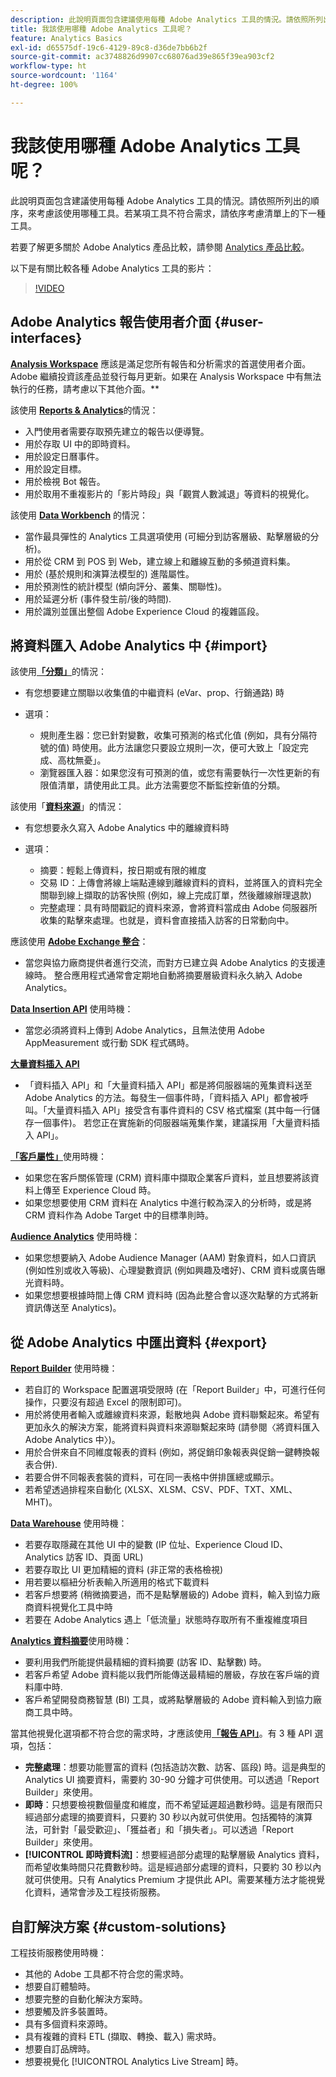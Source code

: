 ```yaml
---
description: 此說明頁面包含建議使用每種 Adobe Analytics 工具的情況。請依照所列出的順序，來考慮該使用哪種工具。若某項工具不符合需求，請依序考慮清單上的下一種工具。
title: 我該使用哪種 Adobe Analytics 工具呢？
feature: Analytics Basics
exl-id: d65575df-19c6-4129-89c8-d36de7bb6b2f
source-git-commit: ac3748826d9907cc68076ad39e865f39ea903cf2
workflow-type: ht
source-wordcount: '1164'
ht-degree: 100%

---
```


# 我該使用哪種 Adobe Analytics 工具呢？

此說明頁面包含建議使用每種 Adobe Analytics 工具的情況。請依照所列出的順序，來考慮該使用哪種工具。若某項工具不符合需求，請依序考慮清單上的下一種工具。

若要了解更多關於 Adobe Analytics 產品比較，請參閱 [Analytics 產品比較](/help/analyze/get-started/analytics-product-comparison.md)。

以下是有關比較各種 Adobe Analytics 工具的影片：

>[!VIDEO](https://video.tv.adobe.com/v/27220/?quality=12)

## Adobe Analytics 報告使用者介面 {#user-interfaces}

**[Analysis Workspace](/help/analyze/analysis-workspace/home.md)** 應該是滿足您所有報告和分析需求的首選使用者介面。Adobe 繼續投資該產品並發行每月更新。如果在 Analysis Workspace 中有無法執行的任務，請考慮以下其他介面。**

該使用 **[Reports &amp; Analytics](/help/analyze/reports-analytics/overview/report-overview.md)**&#x200B;的情況：

* 入門使用者需要存取預先建立的報告以便導覽。
* 用於存取 UI 中的即時資料。
* 用於設定日曆事件。
* 用於設定目標。
* 用於檢視 Bot 報告。
* 用於取用不重複影片的「影片時段」與「觀賞人數減退」等資料的視覺化。

該使用 **[Data Workbench](https://experienceleague.adobe.com/docs/data-workbench/using/home.html)** 的情況：

* 當作最具彈性的 Analytics 工具選項使用 (可細分到訪客層級、點擊層級的分析)。
* 用於從 CRM 到 POS 到 Web，建立線上和離線互動的多頻道資料集。
* 用於 (基於規則和演算法模型的) 進階屬性。
* 用於預測性的統計模型 (傾向評分、叢集、關聯性)。
* 用於延遲分析 (事件發生前/後的時間).
* 用於識別並匯出整個 Adobe Experience Cloud 的複雜區段。

## 將資料匯入 Adobe Analytics 中  {#import}

該使用&#x200B;**[「分類」](/help/components/classifications/c-classifications.md)**&#x200B;的情況：

* 有您想要建立關聯以收集值的中繼資料 (eVar、prop、行銷通路) 時
* 選項：

   * 規則產生器：您已針對變數，收集可預測的格式化值 (例如，具有分隔符號的值) 時使用。此方法讓您只要設立規則一次，便可大致上「設定完成、高枕無憂」。
   * 瀏覽器匯入器：如果您沒有可預測的值，或您有需要執行一次性更新的有限值清單，請使用此工具。此方法需要您不斷監控新值的分類。

該使用「**[資料來源](/help/import/data-sources/overview.md)**」的情況：

* 有您想要永久寫入 Adobe Analytics 中的離線資料時
* 選項：

   * 摘要：輕鬆上傳資料，按日期或有限的維度
   * 交易 ID：上傳會將線上端點連線到離線資料的資料，並將匯入的資料完全關聯到線上擷取的訪客快照 (例如，線上完成訂單，然後離線辦理退款)
   * 完整處理：具有時間戳記的資料來源，會將資料當成由 Adobe 伺服器所收集的點擊來處理。也就是，資料會直接插入訪客的日常動向中。

應該使用 **[Adobe Exchange 整合](https://www.adobeexchange.com/experiencecloud.html)**：

* 當您與協力廠商提供者進行交流，而對方已建立與 Adobe Analytics 的支援連線時。 整合應用程式通常會定期地自動將摘要層級資料永久納入 Adobe Analytics。

**[Data Insertion API](/help/import/c-data-insertion-api/c-data-insertion-api.md)** 使用時機：

* 當您必須將資料上傳到 Adobe Analytics，且無法使用 Adobe AppMeasurement 或行動 SDK 程式碼時。

**[大量資料插入 API](https://www.adobe.io/apis/experiencecloud/analytics/docs.html#!AdobeDocs/analytics-2.0-apis/master/bdia.md)**

* 「資料插入 API」和「大量資料插入 API」都是將伺服器端的蒐集資料送至 Adobe Analytics 的方法。每發生一個事件時，「資料插入 API」都會被呼叫。「大量資料插入 API」接受含有事件資料的 CSV 格式檔案 (其中每一行儲存一個事件)。 若您正在實施新的伺服器端蒐集作業，建議採用「大量資料插入 API」。

**[「客戶屬性」](https://experienceleague.adobe.com/docs/core-services/interface/customer-attributes/attributes.html)**&#x200B;使用時機：

* 如果您在客戶關係管理 (CRM) 資料庫中擷取企業客戶資料，並且想要將該資料上傳至 Experience Cloud 時。
* 如果您想要使用 CRM 資料在 Analytics 中進行較為深入的分析時，或是將 CRM 資料作為 Adobe Target 中的目標準則時。

**[Audience Analytics](/help/integrate/c-audience-analytics/mc-audiences-aam.md)** 使用時機：

* 如果您想要納入 Adobe Audience Manager (AAM) 對象資料，如人口資訊 (例如性別或收入等級)、心理變數資訊 (例如興趣及嗜好)、CRM 資料或廣告曝光資料時。
* 如果您想要根據時間上傳 CRM 資料時 (因為此整合會以逐次點擊的方式將新資訊傳送至 Analytics)。

## 從 Adobe Analytics 中匯出資料  {#export}

**[Report Builder](/help/analyze/report-builder/home.md)** 使用時機：

* 若自訂的 Workspace 配置選項受限時 (在「Report Builder」中，可進行任何操作，只要沒有超過 Excel 的限制即可)。
* 用於將使用者輸入或離線資料來源，鬆散地與 Adobe 資料聯繫起來。希望有更加永久的解決方案，能將資料與資料來源聯繫起來時 (請參閱〈將資料匯入 Adobe Analytics 中〉)。
* 用於合併來自不同維度報表的資料 (例如，將促銷印象報表與促銷一鍵轉換報表合併).
* 若要合併不同報表套裝的資料，可在同一表格中併排匯總或顯示。
* 若希望透過排程來自動化 (XLSX、XLSM、CSV、PDF、TXT、XML、MHT)。

**[Data Warehouse](/help/export/data-warehouse/data-warehouse.md)** 使用時機：

* 若要存取隱藏在其他 UI 中的變數 (IP 位址、Experience Cloud ID、Analytics 訪客 ID、頁面 URL)
* 若要存取比 UI 更加精細的資料 (非正常的表格檢視)
* 用若要以樞紐分析表輸入所適用的格式下載資料
* 若客戶想要將 (稍微摘要過，而不是點擊層級的) Adobe 資料，輸入到協力廠商資料視覺化工具中時
* 若要在 Adobe Analytics 遇上「低流量」狀態時存取所有不重複維度項目

**[Analytics 資料摘要](/help/export/analytics-data-feed/c-df-contents/datafeeds-contents.md)**&#x200B;使用時機：

* 要利用我們所能提供最精細的資料摘要 (訪客 ID、點擊數) 時。
* 若客戶希望 Adobe 資料能以我們所能傳送最精細的層級，存放在客戶端的資料庫中時.
* 客戶希望開發商務智慧 (BI) 工具，或將點擊層級的 Adobe 資料輸入到協力廠商工具中時。

當其他視覺化選項都不符合您的需求時，才應該使用&#x200B;**[「報告 API」](https://www.adobe.io/apis/experiencecloud/analytics/docs.html#!AdobeDocs/analytics-2.0-apis/master/reporting-guide.md)**。有 3 種 API 選項，包括：

* **完整處理**：想要功能豐富的資料 (包括造訪次數、訪客、區段) 時。這是典型的 Analytics UI 摘要資料，需要約 30-90 分鐘才可供使用。可以透過「Report Builder」來使用。
* **即時**：只想要檢視數個量度和維度，而不希望延遲超過數秒時。這是有限而只經過部分處理的摘要資料，只要約 30 秒以內就可供使用。包括獨特的演算法，可針對「最受歡迎」、「獲益者」和「損失者」。可以透過「Report Builder」來使用。
* **[!UICONTROL 即時資料流]**：想要經過部分處理的點擊層級 Analytics 資料，而希望收集時間只花費數秒時。這是經過部分處理的資料，只要約 30 秒以內就可供使用。只有 Analytics Premium 才提供此 API。需要某種方法才能視覺化資料，通常會涉及工程技術服務。

## 自訂解決方案 {#custom-solutions}

工程技術服務使用時機：

* 其他的 Adobe 工具都不符合您的需求時。
* 想要自訂體驗時。
* 想要完整的自動化解決方案時。
* 想要觸及許多裝置時。
* 具有多個資料來源時。
* 具有複雜的資料 ETL (擷取、轉換、載入) 需求時。
* 想要自訂品牌時。
* 想要視覺化 [!UICONTROL Analytics Live Stream] 時。
